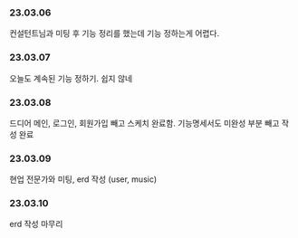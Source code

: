 ### 23.03.06

컨설턴트님과 미팅 후 기능 정리를 했는데 기능 정하는게 어렵다.

### 23.03.07

오늘도 계속된 기능 정하기. 쉽지 않네

### 23.03.08

드디어 메인, 로그인, 회원가입 빼고 스케치 완료함. 기능명세서도 미완성 부분 빼고 작성 완료

### 23.03.09

현업 전문가와 미팅, erd 작성 (user, music)

### 23.03.10

erd 작성 마무리
